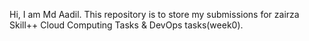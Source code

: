 Hi, I am Md Aadil. This repository is to store my submissions for zairza Skill++ Cloud Computing Tasks & DevOps tasks(week0).